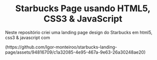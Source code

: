 <h1 align="center">Starbucks Page usando HTML5, CSS3 & JavaScript</h1>

<p>Neste repositório criei uma landing page design do Starbucks em html5, css3 & javascript com </p>
(https://github.com/Igor-monteiroo/starbucks-landing-page/assets/94816709/c1a32085-4e95-467a-9e63-26a30248ae20)


